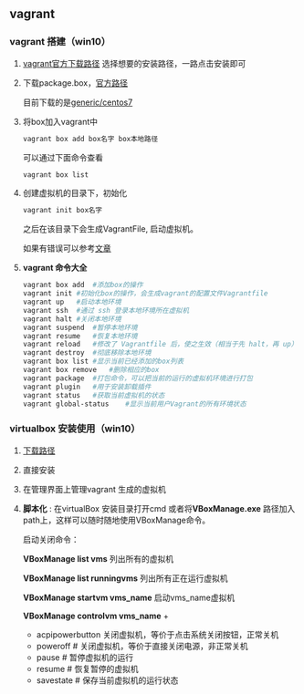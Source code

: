 ## vagrant 

### vagrant 搭建（win10）

1. [vagrant官方下载路径](https://www.vagrantup.com/downloads.html) 选择想要的安装路径，一路点击安装即可

2. 下载package.box，[官方路径](http://www.vagrantbox.es/)

   目前下载的是[generic/centos7](https://app.vagrantup.com/generic/boxes/centos7/versions/3.0.8/providers/virtualbox.box)

3. 将box加入vagrant中

   ```powershell
   vagrant box add box名字 box本地路径
   ```

   可以通过下面命令查看

   ```powershell
   vagrant box list
   ```

4. 创建虚拟机的目录下，初始化

   ```powershell
   vagrant init box名字
   ```

   之后在该目录下会生成VagrantFile, 启动虚拟机。

   如果有错误可以参考[文章](https://blog.csdn.net/u011781521/article/details/80275212)

5. **vagrant 命令大全**

   ```powershell
   vagrant box add	#添加box的操作
   vagrant init	#初始化box的操作，会生成vagrant的配置文件Vagrantfile
   vagrant up	#启动本地环境
   vagrant ssh	#通过 ssh 登录本地环境所在虚拟机
   vagrant halt	#关闭本地环境
   vagrant suspend	#暂停本地环境
   vagrant resume	#恢复本地环境
   vagrant reload	#修改了 Vagrantfile 后，使之生效（相当于先 halt，再 up）
   vagrant destroy	#彻底移除本地环境
   vagrant box list	#显示当前已经添加的box列表
   vagrant box remove	#删除相应的box
   vagrant package	#打包命令，可以把当前的运行的虚拟机环境进行打包
   vagrant plugin	#用于安装卸载插件
   vagrant status	#获取当前虚拟机的状态
   vagrant global-status	#显示当前用户Vagrant的所有环境状态
   ```

 ### virtualbox 安装使用（win10）

1. [下载路径](https://www.virtualbox.org/wiki/Downloads)

2. 直接安装

3. 在管理界面上管理vagrant 生成的虚拟机

4. **脚本化** : 在virtualBox 安装目录打开cmd 或者将**VBoxManage.exe** 路径加入path上，这样可以随时随地使用VBoxManage命令。

   启动关闭命令：

   **VBoxManage list vms**  列出所有的虚拟机

   **VBoxManage list runningvms**  列出所有正在运行虚拟机

   **VBoxManage startvm vms_name** 启动vms_name虚拟机

   **VBoxManage controlvm vms_name**  +

   + acpipowerbutton  关闭虚拟机，等价于点击系统关闭按钮，正常关机

   - poweroff # 关闭虚拟机，等价于直接关闭电源，非正常关机
   - pause # 暂停虚拟机的运行
   - resume # 恢复暂停的虚拟机
   - savestate # 保存当前虚拟机的运行状态



